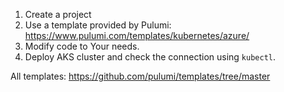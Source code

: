 1. Create a project
2. Use a template provided by Pulumi: https://www.pulumi.com/templates/kubernetes/azure/
3. Modify code to Your needs.
4. Deploy AKS cluster and check the connection using `kubectl`.

All templates: https://github.com/pulumi/templates/tree/master
